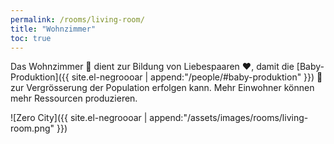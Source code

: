 ```yaml
---
permalink: /rooms/living-room/
title: "Wohnzimmer"
toc: true
---
```


Das Wohnzimmer :love_hotel: dient zur Bildung von Liebespaaren :heart:, damit die [Baby-Produktion]({{ site.el-negroooar | append:"/people/#baby-produktion" }}) :baby: zur Vergrösserung der Population erfolgen kann. Mehr Einwohner können mehr Ressourcen produzieren.

![Zero City]({{ site.el-negroooar | append:"/assets/images/rooms/living-room.png" }})
